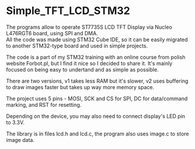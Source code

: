 # Simple_TFT_LCD_STM32

The programs allow to operate ST7735S LCD TFT Display via Nucleo L476RGT6 board, using SPI and DMA.   
All the code was made using STM32 Cube IDE, so it can be easily migrated to another STM32-type board and used in simple projects.  

The code is a part of my STM32 training with an online course from polish website Forbot.pl, but I find it nice so I decided to share it. It's mainly focused on being easy to undertand and as simple as possible.  

There are two versions, v1 takes less RAM but it's slower, v2 uses buffering to draw images faster but takes up way more memory space.  

The project uses 5 pins - MOSI, SCK and CS for SPI, DC for data/command marking, and RST for resetting.  

Depending on the device, you may also need to connect display's LED pin to 3.3V.

The library is in files lcd.h and lcd.c, the program also uses image.c to store image data.  

